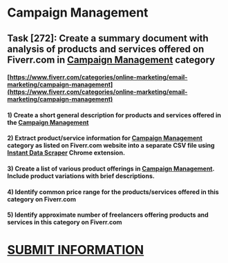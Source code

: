 # Campaign Management
## Task [272]: Create a summary document with analysis of products and services offered on Fiverr.com in [Campaign Management](https://www.fiverr.com/categories/online-marketing/email-marketing/campaign-management) category
#### [https://www.fiverr.com/categories/online-marketing/email-marketing/campaign-management](https://www.fiverr.com/categories/online-marketing/email-marketing/campaign-management)
#### 1) Create a short general description for products and services offered in the [Campaign Management](https://www.fiverr.com/categories/online-marketing/email-marketing/campaign-management)
#### 2) Extract product/service information for [Campaign Management](https://www.fiverr.com/categories/online-marketing/email-marketing/campaign-management) category as listed on Fiverr.com website into a separate CSV file using [Instant Data Scraper](https://chrome.google.com/webstore/detail/instant-data-scraper/ofaokhiedipichpaobibbnahnkdoiiah) Chrome extension.
#### 3) Create a list of various product offerings in [Campaign Management](https://www.fiverr.com/categories/online-marketing/email-marketing/campaign-management). Include product variations with brief descriptions.
#### 4) Identify common price range for the products/services offered in this category on Fiverr.com
#### 5) Identify approximate number of freelancers offering products and services in this category on Fiverr.com

# [SUBMIT INFORMATION](https://forms.office.com/r/8AEKjkLxKG)

